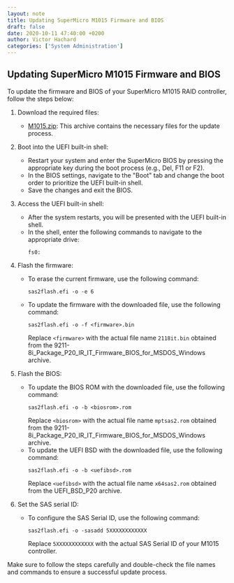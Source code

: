 ```yaml
---
layout: note
title: Updating SuperMicro M1015 Firmware and BIOS
draft: false
date: 2020-10-11 47:40:00 +0200
author: Victor Hachard
categories: ['System Administration']
---
```


## Updating SuperMicro M1015 Firmware and BIOS

To update the firmware and BIOS of your SuperMicro M1015 RAID controller, follow the steps below:

1. Download the required files:
   - [M1015.zip]({{site.baseurl}}/res/m1015/M1015.zip): This archive contains the necessary files for the update process.

2. Boot into the UEFI built-in shell:
   - Restart your system and enter the SuperMicro BIOS by pressing the appropriate key during the boot process (e.g., Del, F11 or F2).
   - In the BIOS settings, navigate to the "Boot" tab and change the boot order to prioritize the UEFI built-in shell.
   - Save the changes and exit the BIOS.

3. Access the UEFI built-in shell:
   - After the system restarts, you will be presented with the UEFI built-in shell.
   - In the shell, enter the following commands to navigate to the appropriate drive:
     ```
     fs0:
     ```

4. Flash the firmware:
   - To erase the current firmware, use the following command:
     ```
     sas2flash.efi -o -e 6
     ```
   - To update the firmware with the downloaded file, use the following command:
     ```
     sas2flash.efi -o -f <firmware>.bin
     ```
     Replace `<firmware>` with the actual file name `2118it.bin` obtained from the 9211-8i_Package_P20_IR_IT_Firmware_BIOS_for_MSDOS_Windows archive.

5. Flash the BIOS:
   - To update the BIOS ROM with the downloaded file, use the following command:
     ```
     sas2flash.efi -o -b <biosrom>.rom
     ```
     Replace `<biosrom>` with the actual file name `mptsas2.rom` obtained from the 9211-8i_Package_P20_IR_IT_Firmware_BIOS_for_MSDOS_Windows archive.
   - To update the UEFI BSD with the downloaded file, use the following command:
     ```
     sas2flash.efi -o -b <uefibsd>.rom
     ```
     Replace `<uefibsd>` with the actual file name `x64sas2.rom` obtained from the UEFI_BSD_P20 archive.

6. Set the SAS serial ID:
   - To configure the SAS Serial ID, use the following command:
     ```
     sas2flash.efi -o -sasadd 5XXXXXXXXXXXX
     ```
     Replace `5XXXXXXXXXXXX` with the actual SAS Serial ID of your M1015 controller.

Make sure to follow the steps carefully and double-check the file names and commands to ensure a successful update process.